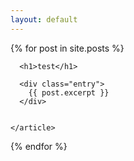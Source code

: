 ```yaml
---
layout: default
---
```


<div class="posts">
  {% for post in site.posts %}
    <article class="post">

      <h1>test</h1>

      <div class="entry">
        {{ post.excerpt }}
      </div>


    </article>
  {% endfor %}
</div>
